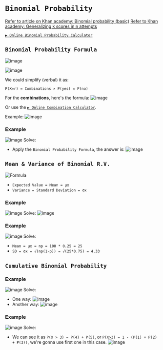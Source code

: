 # `Binomial Probability`

[Refer to article on Khan academy: Binomial probability (basic)](https://www.khanacademy.org/math/ap-statistics/random-variables-ap/modal/a/binomial-probability-basic)
[Refer to Khan academy: Generalizing k scores in n attempts](https://www.khanacademy.org/math/ap-statistics/random-variables-ap/modal/v/generalizing-k-scores-in-n-attempts)

[`▶︎ Online Binomial Probability Calculator`](https://www.omnicalculator.com/statistics/binomial-distribution)

## `Binomial Probability Formula`


![image](https://user-images.githubusercontent.com/14041622/46007847-a9010a80-c0ed-11e8-91b8-25ea8d6cb7e6.png)


![image](https://user-images.githubusercontent.com/14041622/44652285-1d2c8d80-aa1e-11e8-8413-01d4d074f07b.png)


We could simplify (verbal) it as:
```
P(X=r) = Combinations × P(yes) × P(no)
```

For the **combinations**, here's the formula:
![image](https://user-images.githubusercontent.com/14041622/44515307-cb6dc580-a6f4-11e8-9b85-8c3375a297a5.png)

Or use the [`▶︎ Online Combination Calculator`](https://www.omnicalculator.com/statistics/combination).


Example:
![image](https://user-images.githubusercontent.com/14041622/44392555-1062f200-a565-11e8-854d-c331560dd408.png)

### Example
![image](https://user-images.githubusercontent.com/14041622/44515644-a75eb400-a6f5-11e8-8434-43a71c723fad.png)
Solve:
- Apply the `Binomial Probability Formula`, the answer is:
![image](https://user-images.githubusercontent.com/14041622/44515680-c9f0cd00-a6f5-11e8-8af7-0c421c8009bf.png)


## `Mean & Variance of Binomial R.V.`

![Formula](https://user-images.githubusercontent.com/14041622/44516491-ca8a6300-a6f7-11e8-9eb6-fb01d0debb63.png)

- `Expected Value = Mean = μx`
- `Variance = Standard Deviation = σx`


### Example
![image](https://user-images.githubusercontent.com/14041622/44653853-726a9e00-aa22-11e8-9ad7-780f391ab486.png)
Solve:
![image](https://user-images.githubusercontent.com/14041622/44653960-c1183800-aa22-11e8-8aed-e21b0e50f02e.png)


### Example
![image](https://user-images.githubusercontent.com/14041622/44516338-67003580-a6f7-11e8-9ffa-84469c1977d5.png)
Solve:
- `Mean = μx = np = 100 * 0.25 = 25`
- `SD = σx = √(np(1-p)) = √(25*0.75) = 4.33`


## `Cumulative Binomial Probability`


### Example
![image](https://user-images.githubusercontent.com/14041622/44652967-f2dbcf80-aa1f-11e8-97b9-a02a859f911f.png)
Solve:
- One way:
![image](https://user-images.githubusercontent.com/14041622/44653099-5ebe3800-aa20-11e8-9de9-f5a610c4b542.png)
- Another way:
![image](https://user-images.githubusercontent.com/14041622/44653197-a5139700-aa20-11e8-8d9e-4fa0c828538c.png)


### Example
![image](https://user-images.githubusercontent.com/14041622/46006743-ce404980-c0ea-11e8-8d8c-7723df83e41f.png)
Solve:
- We can see it as `P(X > 3) = P(4) + P(5)`, or `P(X>3) = 1 - (P(1) + P(2) + P(3))`, we're gonna use first one in this case.
![image](https://user-images.githubusercontent.com/14041622/46006976-663e3300-c0eb-11e8-8f9a-40bbeabe3409.png)
